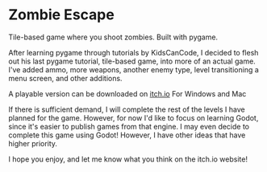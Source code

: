# Zombie Escape
Tile-based game where you shoot zombies. Built with pygame.

After learning pygame through tutorials by KidsCanCode, I decided to flesh out his last pygame tutorial, tile-based game, into more of an actual game. 
I've added ammo, more weapons, another enemy type, level transitioning a menu screen, and other additions.

A playable version can be downloaded on [itch.io](https://korben12.itch.io/zombie-escape) For Windows and Mac

If there is sufficient demand, I will complete the rest of the levels I have planned for the game. However,
for now I'd like to focus on learning Godot, since it's easier to publish games from that engine.
I may even decide to complete this game using Godot! However, I have other ideas that have higher priority.

I hope you enjoy, and let me know what you think on the itch.io website!
